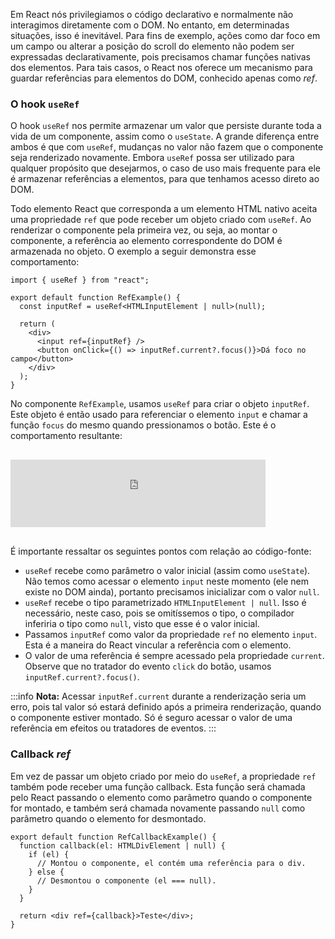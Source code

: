 Em React nós privilegiamos o código declarativo e normalmente não interagimos diretamente com o DOM.
No entanto, em determinadas situações, isso é inevitável.
Para fins de exemplo, ações como dar foco em um campo ou alterar a posição do scroll do elemento não podem ser expressadas declarativamente, pois precisamos chamar funções nativas dos elementos.
Para tais casos, o React nos oferece um mecanismo para guardar referências para elementos do DOM, conhecido apenas como _ref_.

### O hook `useRef`

O hook `useRef` nos permite armazenar um valor que persiste durante toda a vida de um componente, assim como o `useState`.
A grande diferença entre ambos é que com `useRef`, mudanças no valor não fazem que o componente seja renderizado novamente.
Embora `useRef` possa ser utilizado para qualquer propósito que desejarmos, o caso de uso mais frequente para ele é armazenar referências a elementos, para que tenhamos acesso direto ao DOM.

Todo elemento React que corresponda a um elemento HTML nativo aceita uma propriedade `ref` que pode receber um objeto criado com `useRef`.
Ao renderizar o componente pela primeira vez, ou seja, ao montar o componente, a referência ao elemento correspondente do DOM é armazenada no objeto.
O exemplo a seguir demonstra esse comportamento:

```tsx
import { useRef } from "react";

export default function RefExample() {
  const inputRef = useRef<HTMLInputElement | null>(null);

  return (
    <div>
      <input ref={inputRef} />
      <button onClick={() => inputRef.current?.focus()}>Dá foco no campo</button>
    </div>
  );
}
```

No componente `RefExample`, usamos `useRef` para criar o objeto `inputRef`.
Este objeto é então usado para referenciar o elemento `input` e chamar a função `focus` do mesmo quando pressionamos o botão.
Este é o comportamento resultante:

<iframe src="https://cralmg-react-useref.stackblitz.io" style="border:4px solid #ddd; width:400px; height:100px; margin: 1rem 0"></iframe>

É importante ressaltar os seguintes pontos com relação ao código-fonte:

- `useRef` recebe como parâmetro o valor inicial (assim como `useState`).
  Não temos como acessar o elemento `input` neste momento (ele nem existe no DOM ainda), portanto precisamos inicializar com o valor `null`.
- `useRef` recebe o tipo parametrizado `HTMLInputElement | null`.
  Isso é necessário, neste caso, pois se omitíssemos o tipo, o compilador inferiria o tipo como `null`, visto que esse é o valor inicial.
- Passamos `inputRef` como valor da propriedade `ref` no elemento `input`.
  Esta é a maneira do React vincular a referência com o elemento.
- O valor de uma referência é sempre acessado pela propriedade `current`.
  Observe que no tratador do evento `click` do botão, usamos `inputRef.current?.focus()`.

:::info
**Nota:** Acessar `inputRef.current` durante a renderização seria um erro, pois tal valor só estará definido após a primeira renderização, quando o componente estiver montado.
Só é seguro acessar o valor de uma referência em efeitos ou tratadores de eventos.
:::

### Callback _ref_

Em vez de passar um objeto criado por meio do `useRef`, a propriedade `ref` também pode receber uma função callback.
Esta função será chamada pelo React passando o elemento como parâmetro quando o componente for montado, e também será chamada novamente passando `null` como parâmetro quando o elemento for desmontado.

```tsx
export default function RefCallbackExample() {
  function callback(el: HTMLDivElement | null) {
    if (el) {
      // Montou o componente, el contém uma referência para o div.
    } else {
      // Desmontou o componente (el === null).
    }
  }

  return <div ref={callback}>Teste</div>;
}
```
